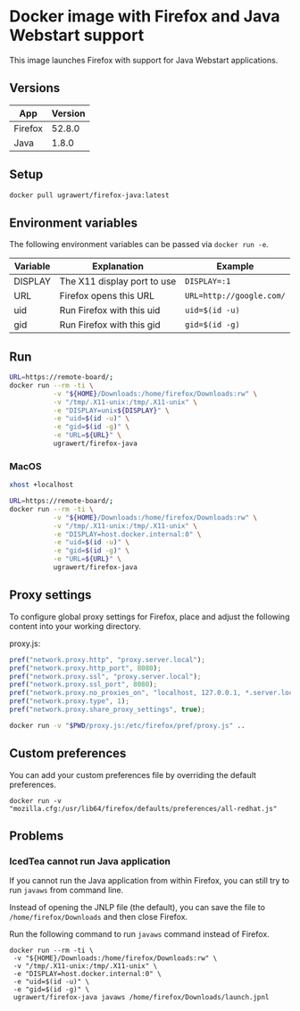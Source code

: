 # Docker image with Firefox and Java Webstart support

This image launches Firefox with support for Java Webstart applications.

## Versions

| App     | Version |
| ------- | ------- |
| Firefox | 52.8.0  |
| Java    | 1.8.0   |

## Setup

```sh
docker pull ugrawert/firefox-java:latest
```

## Environment variables

The following environment variables can be passed via `docker run -e`.

| Variable  | Explanation                 | Example                  |
| --------- | --------------------------- | ------------------------ |
| DISPLAY   | The X11 display port to use | `DISPLAY=:1`             |
| URL       | Firefox opens this URL      | `URL=http://google.com/` |
| uid       | Run Firefox with this uid   | `uid=$(id -u)`           |
| gid       | Run Firefox with this gid   | `gid=$(id -g)`           |

## Run

```sh
URL=https://remote-board/;
docker run --rm -ti \
           -v "${HOME}/Downloads:/home/firefox/Downloads:rw" \
           -v "/tmp/.X11-unix:/tmp/.X11-unix" \
           -e "DISPLAY=unix${DISPLAY}" \
           -e "uid=$(id -u)" \
           -e "gid=$(id -g)" \
           -e "URL=${URL}" \
           ugrawert/firefox-java
```

### MacOS

```sh
xhost +localhost
```

```sh
URL=https://remote-board/;
docker run --rm -ti \
           -v "${HOME}/Downloads:/home/firefox/Downloads:rw" \
           -v "/tmp/.X11-unix:/tmp/.X11-unix" \
           -e "DISPLAY=host.docker.internal:0" \
           -e "uid=$(id -u)" \
           -e "gid=$(id -g)" \
           -e "URL=${URL}" \
           ugrawert/firefox-java
```

## Proxy settings

To configure global proxy settings for Firefox, place and adjust the following
content into your working directory.

proxy.js:

```javascript
pref("network.proxy.http", "proxy.server.local");
pref("network.proxy.http_port", 8080);
pref("network.proxy.ssl", "proxy.server.local");
pref("network.proxy.ssl_port", 8080);
pref("network.proxy.no_proxies_on", "localhost, 127.0.0.1, *.server.local");
pref("network.proxy.type", 1);
pref("network.proxy.share_proxy_settings", true);
```

```sh
docker run -v "$PWD/proxy.js:/etc/firefox/pref/proxy.js" ..
```

## Custom preferences

You can add your custom preferences file by overriding the default preferences.

```shell
docker run -v "mozilla.cfg:/usr/lib64/firefox/defaults/preferences/all-redhat.js"
```

## Problems

### IcedTea cannot run Java application

If you cannot run the Java application from within Firefox, you can still
try to run `javaws` from command line.

Instead of opening the JNLP file (the default), you can save the file to
`/home/firefox/Downloads` and then close Firefox.

Run the following command to run `javaws` command instead of Firefox.

```
docker run --rm -ti \
 -v "${HOME}/Downloads:/home/firefox/Downloads:rw" \
 -v "/tmp/.X11-unix:/tmp/.X11-unix" \
 -e "DISPLAY=host.docker.internal:0" \
 -e "uid=$(id -u)" \
 -e "gid=$(id -g)" \
 ugrawert/firefox-java javaws /home/firefox/Downloads/launch.jpnl
```
